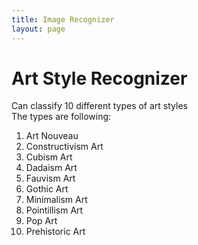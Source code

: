 ```yaml
---
title: Image Recognizer
layout: page
---
```


# Art Style Recognizer

Can classify 10 different types of art styles <br/>
The types are following: <br/>

1. Art Nouveau
2. Constructivism Art
3. Cubism Art
4. Dadaism Art
5. Fauvism Art
6. Gothic Art
7. Minimalism Art
8. Pointillism Art
9. Pop Art
10. Prehistoric Art
